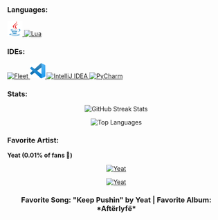 <h3 align="left">Languages:</h3>
<p align="left">
  <a href="https://www.java.com" target="_blank">
    <img src="https://raw.githubusercontent.com/devicons/devicon/master/icons/java/java-original.svg" alt="Java" height="35" width="35" />
  </a>
  <a href="https://www.lua.org/" target="_blank">
    <img src="https://upload.wikimedia.org/wikipedia/commons/c/cf/Lua-Logo.svg" alt="Lua" height="35" width="35" />
  </a>
</p>

<h3 align="left">IDEs:</h3>
<p align="left">
  <a href="https://www.jetbrains.com/fleet/" target="_blank">
    <img src="https://michaelzhou.gallerycdn.vsassets.io/extensions/michaelzhou/fleet-theme/1.3.10/1678031746650/Microsoft.VisualStudio.Services.Icons.Default" alt="Fleet" height="35" width="35" />
  </a>
  <a href="https://code.visualstudio.com/" target="_blank">
    <img src="https://raw.githubusercontent.com/LinbuduLab/pnpm-vscode-helper/main/assets/vscode-logo-forked.png" alt="VS Code" height="35" width="35" />
  </a>
  <a href="https://www.jetbrains.com/idea/" target="_blank">
    <img src="https://iconlogovector.com/uploads/images/2024/04/lg-661b2340cc359-IntelliJ-IDEA.webp" alt="IntelliJ IDEA" height="35" width="35" />
  </a>
  <a href="https://www.jetbrains.com/pycharm/" target="_blank">
    <img src="https://github.com/user-attachments/assets/63eba055-663c-470b-a39f-0175f0e74304" alt="PyCharm" height="35" width="35" />
  </a>
</p>

<h3 align="left">Stats:</h3>
<p align="center">
  <img src="https://github-readme-streak-stats.herokuapp.com/?user=flezzpe" alt="GitHub Streak Stats" />
</p>
<p align="center">
  <img src="https://github-readme-stats.vercel.app/api/top-langs/?username=flezzpe" alt="Top Languages" />
</p>

<h3 align="left">Favorite Artist:</h3>
<p align="left">
  <strong>Yeat (0.01% of fans 💚)</strong>
  <p align="center">
    <a href="https://2093.shop/" target="_blank">
      <img src="https://github.com/user-attachments/assets/d2c1ea56-4293-48cc-9312-31c3e94e3f4e" alt="Yeat" height="620" width="340" />
    </a>
  </p>
</p>
<p align="center">
  <a href="https://2093.shop/" target="_blank">
    <img src="https://c.tenor.com/3EhCAJGF2kgAAAAd/tenor.gif" alt="Yeat" height="320" width="320" />
  </a>
</p>
<h3 align="center">Favorite Song: "Keep Pushin" by Yeat | Favorite Album: *Aftёrlyfё*</h3>
